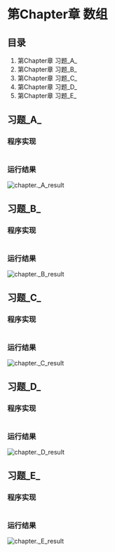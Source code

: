 # 第Chapter章 数组

## 目录

1. 第Chapter章 习题_A_
2. 第Chapter章 习题_B_
3. 第Chapter章 习题_C_
4. 第Chapter章 习题_D_
5. 第Chapter章 习题_E_

## 习题_A_

### 程序实现

```cs
```

### 运行结果

![chapter._A_result](https://raw.githubusercontent.com/RainLiuX/cSharpAss/master/unitchapter/chapter._A_.png "runtime results")

## 习题_B_

### 程序实现

```cs
```

### 运行结果

![chapter._B_result](https://raw.githubusercontent.com/RainLiuX/cSharpAss/master/unitchapter/chapter._B_.png "runtime results")

## 习题_C_

### 程序实现

```cs
```

### 运行结果

![chapter._C_result](https://raw.githubusercontent.com/RainLiuX/cSharpAss/master/unitchapter/chapter._C_.png "runtime results")

## 习题_D_

### 程序实现

```cs
```

### 运行结果

![chapter._D_result](https://raw.githubusercontent.com/RainLiuX/cSharpAss/master/unitchapter/chapter._D_.png "runtime results")

## 习题_E_

### 程序实现

```cs
```

### 运行结果

![chapter._E_result](https://raw.githubusercontent.com/RainLiuX/cSharpAss/master/unitchapter/chapter._E_.png "runtime results")
